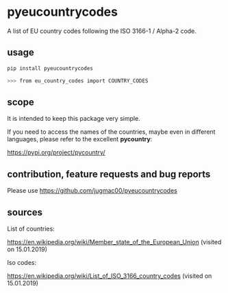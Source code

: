 # pyeucountrycodes

A list of EU country codes following the ISO 3166-1 / Alpha-2 code.

## usage

```bash
pip install pyeucountrycodes

>>> from eu_country_codes import COUNTRY_CODES
```


## scope

It is intended to keep this package very simple.

If you need to access the names of the countries, maybe even in different languages, please refer to the excellent **pycountry**:

https://pypi.org/project/pycountry/


## contribution, feature requests and bug reports

Please use https://github.com/jugmac00/pyeucountrycodes


## sources

List of countries:

https://en.wikipedia.org/wiki/Member_state_of_the_European_Union (visited on 15.01.2019)

Iso codes:

https://en.wikipedia.org/wiki/List_of_ISO_3166_country_codes (visited on 15.01.2019)